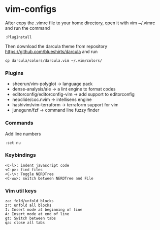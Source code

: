 # vim-configs

After copy the .vimrc file to your home directory, open it with vim ~/.vimrc and run the command
```
:PlugInstall
```

Then download the darcula theme from repository https://github.com/blueshirts/darcula and run
```
cp darcula/colors/darcula.vim ~/.vim/colors/
```

### Plugins
- sheerun/vim-polyglot -> language pack
- dense-analysis/ale -> a lint engine to format codes
- editorconfig/editorconfig-vim -> add support to editorconfig
- neoclide/coc.nvim -> intellisens engine
- hashivim/vim-terraform -> terraform support for vim
- junegunn/fzf -> command line fuzzy finder

### Commands
Add line numbers
```
:set nu
```

### Keybindings
```
<C-l>: indent javascript code
<C-p>: find files
<C-\>: Toggle NERDTree
<C-ww>: switch between NERDTree and File
```

### Vim util keys
```
za: fold/unfold blocks
zr: unfold all blocks
I: Insert mode at beginning of line
A: Insert mode at end of line
gt: Switch between tabs
qa: close all tabs
```
